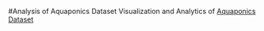 #Analysis of Aquaponics Dataset
Visualization and Analytics of [Aquaponics Dataset](https://www.kaggle.com/datasets/ogbuokiriblessing/sensor-based-aquaponics-fish-pond-datasets)
